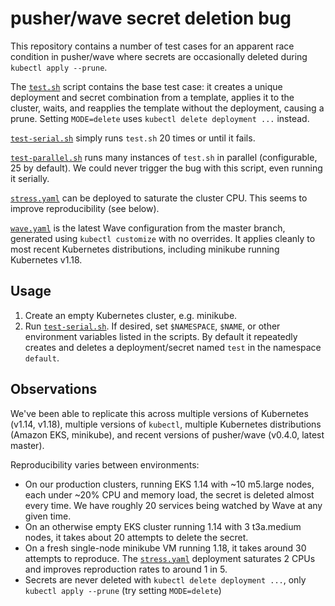 # pusher/wave secret deletion bug

This repository contains a number of test cases for an apparent race condition
in pusher/wave where secrets are occasionally deleted during
`kubectl apply --prune`.

The [`test.sh`](./test.sh) script contains the base test case: it creates a
unique deployment and secret combination from a template, applies it to the
cluster, waits, and reapplies the template without the deployment, causing a
prune. Setting `MODE=delete` uses `kubectl delete deployment ...` instead.

[`test-serial.sh`](./test-serial.sh) simply runs `test.sh` 20 times or until it
fails.

[`test-parallel.sh`](./test-parallel.sh) runs many instances of `test.sh` in
parallel (configurable, 25 by default). We could never trigger the bug with this
script, even running it serially.

[`stress.yaml`](./stress.yaml) can be deployed to saturate the cluster CPU. This
seems to improve reproducibility (see below).

[`wave.yaml`](./wave.yaml) is the latest Wave configuration from the master
branch, generated using `kubectl customize` with no overrides. It applies
cleanly to most recent Kubernetes distributions, including minikube running
Kubernetes v1.18.

## Usage

 1. Create an empty Kubernetes cluster, e.g. minikube.
 2. Run [`test-serial.sh`](./test-serial.sh). If desired, set `$NAMESPACE`,
    `$NAME`, or other environment variables listed in the scripts. By default
    it repeatedly creates and deletes a deployment/secret named `test` in the
    namespace `default`.

## Observations

We've been able to replicate this across multiple versions of Kubernetes (v1.14,
v1.18), multiple versions of `kubectl`, multiple Kubernetes distributions 
(Amazon EKS, minikube), and recent versions of pusher/wave (v0.4.0, latest
master).

Reproducibility varies between environments: 

 * On our production clusters, running EKS 1.14 with ~10 m5.large nodes, each
   under ~20% CPU and memory load, the secret is deleted almost every time. We
   have roughly 20 services being watched by Wave at any given time.
 * On an otherwise empty EKS cluster running 1.14 with 3 t3a.medium nodes, it
   takes about 20 attempts to delete the secret.
 * On a fresh single-node minikube VM running 1.18, it takes around 30 attempts
   to reproduce. The [`stress.yaml`](./stress.yaml) deployment saturates 2 CPUs
   and improves reproduction rates to around 1 in 5.
 * Secrets are never deleted with `kubectl delete deployment ...`, only
   `kubectl apply --prune` (try setting `MODE=delete`)


